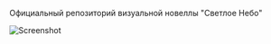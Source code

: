 Официальный репозиторий визуальной новеллы "Светлое Небо"

![Screenshot](https://github.com/JohnTitor369/svetloe_nebo/blob/main/main_menu.png)


